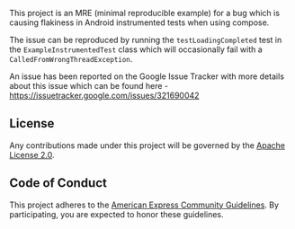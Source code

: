 This project is an MRE (minimal reproducible example) for a bug which is causing flakiness in Android instrumented tests when using compose. 

The issue can be reproduced by running the `testLoadingCompleted` test in the `ExampleInstrumentedTest` class which will occasionally fail with a 
`CalledFromWrongThreadException`.

An issue has been reported on the Google Issue Tracker with more details about this issue which can be found here - https://issuetracker.google.com/issues/321690042

## License

Any contributions made under this project will be governed by the
[Apache License 2.0](./LICENSE.txt).

## Code of Conduct

This project adheres to the [American Express Community Guidelines](./CODE_OF_CONDUCT.md). By
participating, you are expected to honor these guidelines.

